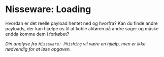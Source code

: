 # Nisseware: Loading

Hvordan er det reelle payload hentet ned og hvorfra?
Kan du finde andre payloads, der kan hjælpe os til at koble aktøren på andre sager og måske endda komme dem i forkøbet?

*Din analyse fra `Nisseware: Phishing` vil være en hjælp, men er ikke nødvendig for at løse opgaven.*
